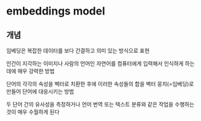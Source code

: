 # embeddings model

## 개념

임베딩은 복잡한 데이터를 보다 간결하고 의미 있는 방식으로 표현

인간이 지각하는 이미지나 사람의 언어인 자연어를 컴퓨터에게 입력해서 인식하게 하는 데에 매우 강력한 방법

단어의 각각의 속성을 벡터로 치환한 후에 이러한 속성들의 합을 벡터 뭉치(=임베딩)로 만들어 단어에 대응시키는 방법

두 단어 간의 유사성을 측정하거나 언어 번역 또는 텍스트 분류와 같은 작업을 수행하는 것이 매우 수월하게 된다